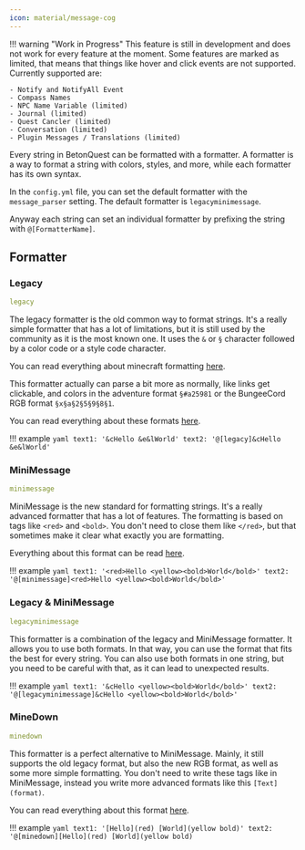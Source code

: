 ```yaml
---
icon: material/message-cog
---
```


!!! warning "Work in Progress"
    This feature is still in development and does not work for every feature at the moment.
    Some features are marked as limited, that means that things like hover and click events are not supported.
    Currently supported are:
    
    - Notify and NotifyAll Event
    - Compass Names
    - NPC Name Variable (limited)
    - Journal (limited)
    - Quest Cancler (limited)
    - Conversation (limited)
    - Plugin Messages / Translations (limited)

Every string in BetonQuest can be formatted with a formatter.
A formatter is a way to format a string with colors, styles, and more, while each formatter has its own syntax.

In the `config.yml` file, you can set the default formatter with the `message_parser` setting.
The default formatter is `legacyminimessage`.

Anyway each string can set an individual formatter by prefixing the string with `@[FormatterName]`.

## Formatter

### Legacy

```yaml
legacy
```

The legacy formatter is the old common way to format strings. It's a really simple formatter that has a lot of 
limitations, but it is still used by the community as it is the most known one.
It uses the `&` or `§` character followed by a color code or a style code character.

You can read everything about minecraft formatting [here](https://minecraft.wiki/w/Formatting_codes).

This formatter actually can parse a bit more as normally, like links get clickable,
and colors in the adventure format `§#a25981` or the BungeeCord RGB format `§x§a§2§5§9§8§1`.

You can read everything about these formats [here](https://docs.advntr.dev/serializer/legacy.html#rgb-support).

!!! example
    ```yaml
    text1: '&cHello &e&lWorld'
    text2: '@[legacy]&cHello &e&lWorld'
    ```

### MiniMessage

````yaml
minimessage
````

MiniMessage is the new standard for formatting strings. It's a really advanced formatter that has a lot of features.
The formatting is based on tags like `<red>` and `<bold>`. You don't need to close them like `</red>`,
but that sometimes make it clear what exactly you are formatting.

Everything about this format can be read [here](https://docs.advntr.dev/minimessage/format.html).

!!! example
    ```yaml
    text1: '<red>Hello <yellow><bold>World</bold>'
    text2: '@[minimessage]<red>Hello <yellow><bold>World</bold>'
    ```

### Legacy & MiniMessage

````yaml
legacyminimessage
````

This formatter is a combination of the legacy and MiniMessage formatter. It allows you to use both formats.
In that way, you can use the format that fits the best for every string.
You can also use both formats in one string, but you need to be careful with that, as it can lead to unexpected results.

!!! example
    ```yaml
    text1: '&cHello <yellow><bold>World</bold>'
    text2: '@[legacyminimessage]&cHello <yellow><bold>World</bold>'
    ```

### MineDown

````yaml
minedown
````

This formatter is a perfect alternative to MiniMessage.
Mainly, it still supports the old legacy format, but also the new RGB format, as well as some more simple formatting.
You don't need to write these tags like in MiniMessage, instead you write more advanced formats like this `[Text](format)`.

You can read everything about this format [here](https://wiki.phoenix616.dev/library/minedown/syntax).

!!! example
    ```yaml
    text1: '[Hello](red) [World](yellow bold)'
    text2: '@[minedown][Hello](red) [World](yellow bold)
    ```
